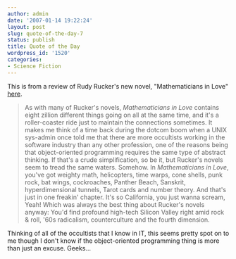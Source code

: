 ```yaml
---
author: admin
date: '2007-01-14 19:22:24'
layout: post
slug: quote-of-the-day-7
status: publish
title: Quote of the Day
wordpress_id: '1520'
categories:
- Science Fiction
---
```


This is from a review of Rudy Rucker's new novel, "Mathematicians in
Love"
[here](http://www.metroactive.com/metro-santa-cruz/01.10.07/rudy-rucker-0702.html).

> As with many of Rucker's novels, *Mathematicians in Love* contains
> eight zillion different things going on all at the same time, and it's
> a roller-coaster ride just to maintain the connections sometimes. It
> makes me think of a time back during the dotcom boom when a UNIX
> sys-admin once told me that there are more occultists working in the
> software industry than any other profession, one of the reasons being
> that object-oriented programming requires the same type of abstract
> thinking. If that's a crude simplification, so be it, but Rucker's
> novels seem to tread the same waters. Somehow. In *Mathematicians in
> Love*, you've got weighty math, helicopters, time warps, cone shells,
> punk rock, bat wings, cockroaches, Panther Beach, Sanskrit,
> hyperdimensional tunnels, Tarot cards and number theory. And that's
> just in one freakin' chapter. It's so California, you just wanna
> scream, Yeah! Which was always the best thing about Rucker's novels
> anyway: You'd find profound high-tech Silicon Valley right amid rock &
> roll, '60s radicalism, counterculture and the fourth dimension.

Thinking of all of the occultists that I know in IT, this seems pretty
spot on to me though I don't know if the object-oriented programming
thing is more than just an excuse. Geeks...
